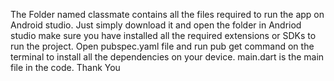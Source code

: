 The Folder named classmate contains all the files required to run the app on Android studio. Just simply download it and open the folder in Andriod studio make sure you have installed all the required extensions or SDKs to run the project. Open pubspec.yaml file and run pub get command on the terminal to install all the dependencies on your device. main.dart is the main file in the code. Thank You
